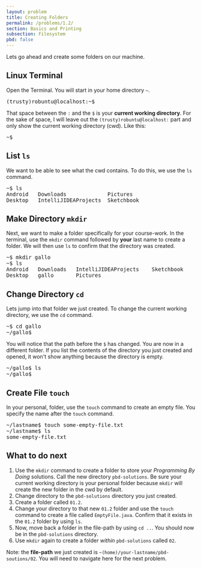 ```yaml
---
layout: problem
title: Creating Folders
permalink: /problems/1.2/
section: Basics and Printing
subsection: Filesystem
pbd: false
---
```

Lets go ahead and create some folders on our machine.

## Linux Terminal
Open the Terminal. You will start in your home directory `~`. 
<pre class="terminal">
(trusty)robuntu@localhost:~$ 
</pre>
That space between the `:` and the `$` is your **current working directory**.
For the sake of space, I will leave out the `(trusty)robuntu@localhost:` part and only show the 
current working directory (cwd). Like this:
<pre class="terminal">
~$ 
</pre>

## List `ls`
We want to be able to see what the cwd contains. To do this, we use the `ls` command.
<pre class="terminal">
~$ <kbd>ls</kbd>
Android   Downloads             Pictures
Desktop   IntelliJIDEAProjects  Sketchbook
</pre>

## Make Directory `mkdir`
Next, we want to make a folder specifically for your course-work.
In the terminal, use the `mkdir` command followed by **your** last name to create a folder.
We will then use `ls` to confirm that the directory was created.
<pre class="terminal">
~$ <kbd>mkdir gallo</kbd>
~$ <kbd>ls</kbd>
Android   Downloads   IntelliJIDEAProjects    Sketchbook
Desktop   gallo       Pictures
</pre>

## Change Directory `cd`
Lets jump into that folder we just created.
To change the current working directory, we use the `cd` command.
<pre class="terminal">
~$ <kbd>cd gallo</kbd>
~/gallo$ 
</pre>
You will notice that the path before the `$` has changed.
You are now in a different folder. If you list the contents of the directory you
just created and opened, it won't show anything because the directory is empty.
<pre class="terminal">
~/gallo$ <kbd>ls</kbd>
~/gallo$ 
</pre>

## Create File `touch`
In your personal, folder, use the `touch` command to create an empty file.
You specify the name after the `touch` command.
<pre class="terminal">
~/lastname$ <kbd>touch some-empty-file.txt</kbd>
~/lastname$ <kbd>ls</kbd>
some-empty-file.txt
</pre>

## What to do next
1. Use the `mkdir` command to create a folder to store your *Programming By Doing* solutions.
Call the new directory `pbd-solutions`. Be sure your current working directory is your personal folder because
`mkdir` will create the new folder in the cwd by default.
2. Change directory to the `pbd-solutions` directory you just created.
3. Create a folder called `01.2`.
4. Change your directory to that new `01.2` folder and use the `touch` command to create a file 
called `EmptyFile.java`. Confirm that it exists in the `01.2` folder by using `ls`.
5. Now, move back a folder in the file-path by using `cd ..`. You should now be in the 
`pbd-solutions` directory.
6. Use `mkdir` again to create a folder *within* `pbd-solutions` called `02`.

Note: the **file-path** we just created is `~(home)/your-lastname/pbd-soutions/02`. You will need to navigate here for the next problem.